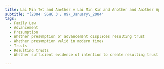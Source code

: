 ```yaml
---
title: Lai Min Tet and Another v Lai Min Kin and Another and Another Application
subtitle: "[2004] SGHC 3 / 09\_January\_2004"
tags:
  - Family Law
  - Advancement
  - Presumption
  - Whether presumption of advancement displaces resulting trust
  - Whether presumption valid in modern times
  - Trusts
  - Resulting trusts
  - Whether sufficient evidence of intention to create resulting trust

---
```


